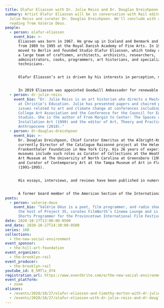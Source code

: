 ```yaml
---
title: Olafur Eliasson with Dr. Julie Reiss and Dr. Douglas Dreishpoon
summary: Artist Olafur Eliasson will be in conversation with Rail editor Dr.
  Julie Reiss and curator Dr. Douglas Dreishpoon. We'll conclude with a poetry
  reading from Valérie Déus.
people:
  - person: olafur-eliasson
    event_bio: >-
      Eliasson was born in 1967. He grew up in Iceland and Denmark and studied
      from 1989 to 1995 at the Royal Danish Academy of Fine Arts. In 1995, he
      moved to Berlin and founded Studio Olafur Eliasson, which today comprises
      a large team of craftsmen, architects, archivists, researchers,
      administrators, cooks, programmers, art historians, and specialized
      technicians.


      Olafur Eliasson’s art is driven by his interests in perception, movement, embodied experience, and feelings of self. He strives to make the concerns of art relevant to society at large. Art, for him, is a crucial means for turning thinking into doing in the world. Eliasson’s works span sculpture, painting, photography, film, and installation. Not limited to the confines of the museum and gallery, his practice engages the broader public sphere through architectural projects, interventions in civic space, arts education, policy-making, and issues of sustainability and climate change.


      In 2019 Eliasson was appointed Goodwill Ambassador for renewable energy and climate action by the United Nations Development Programme. Eliasson lives and works in Copenhagen and Berlin.
  - person: dr-julie-reiss
    event_bio: "Dr. Julie Reiss is an art historian who directs a Master’s program
      at Christie’s Education. Julie has presented papers and chaired panels on
      issues related to art and climate change at conferences including the
      College Art Association and the Conference for the Council for European
      Studies. She is the author of From Margin to Center: The Spaces of
      Installation Art (1999) and the editor of Art, Theory and Practice in the
      Anthropocene (2018)."
  - person: dr-douglas-dreishpoon
    event_bio: >-
      Dr. Douglas Dreishpoon, Chief Curator Emeritus at the Albright-Knox, is
      currently Director of the Catalogue Raisonné project at the Helen
      Frankenthaler Foundation in New York City. His 26 years of experience in
      museums include such roles as Curator of Collections at the Weatherspoon
      Art Museum at The University of North Carolina at Greensboro (1995–1998)
      and Curator of Contemporary Art at the Tampa Museum of Art in Florida
      (1991–1995).


      His essays, interviews, and reviews have been published in numerous catalogues, magazines, and journals, including Art in America, Art Journal, ARTnews, and Sculpture. Recent publications include The Long Curve: 150 Years of Visionary Collecting at the Albright-Knox Art Gallery (Skira, 2011); Guillermo Kuitca: Everything, Paintings and Works on Paper, 1980–2008 (Scala, 2009); ROBERT MANGOLD: Beyond the Line | Paintings and Project 2000–2008 (Abrams, 2009); Ken Price: Slow and Steady Wins the Race, Works on Paper, 1962–2010 (The Drawing Center, 2013); Giving Up One’s Mark: Helen Frankenthaler in the 1960s and 1970s (2014); Imperfections by Chance: Paul Feeley Retrospective, 1954–1965 (2015); and Nothing and Everything: Seven Artists, 1947–1962 (Hauser & Wirth, 2017).


      A former board member of the American Section of the International Association of Art Critics, Dreishpoon holds a Bachelor of Arts from Skidmore College, a master’s degree from Tufts University, and a PhD from the Graduate Center of the City University of New York.
poets:
  - person: valerie-deus
    event_bio: "Valérie Déus is a poet, film programmer, and radio show host. She is
      the host of Project 35, curates FilmNorth’s Cinema Lounge and is the
      Shorts Programmer for the Provincetown International Film Festival. "
date: 2020-10-27T13:00:00-0500
end_date: 2020-10-27T14:30:00-0500
series: 160
collections:
  - the-new-social-environment
event_sponsor:
  - the-hill-art-foundation
event_organizer:
  - the-brooklyn-rail
event_producer:
  - the-brooklyn-rail
youtube_id: B_5MTlx_XY4
registration_url: https://www.eventbrite.com/e/the-new-social-environment-160-olafur-eliasson-tickets-126452766629
event_platform:
  - zoom
aliases:
  - /events/2020/10/27/olafur-eliasson-and-timothy-morton-with-dr-julie-reiss/
  - /events/2020/10/27/olafur-eliasson-with-dr-julie-reiss-and-dr-douglas-dreishpoon/
---
```

